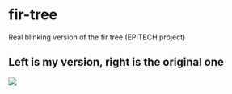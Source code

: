 # fir-tree
Real blinking version of the fir tree (EPITECH project)

## Left is my version, right is the original one
![](https://i.imgur.com/z0tbVJA.png)
